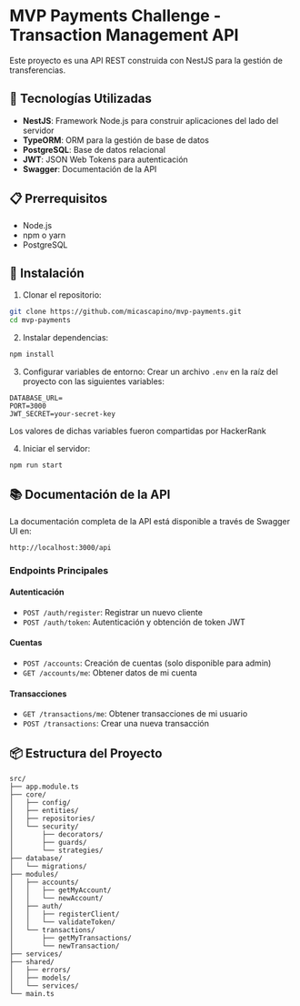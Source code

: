 # MVP Payments Challenge - Transaction Management API

Este proyecto es una API REST construida con NestJS para la gestión de transferencias.

## 🚀 Tecnologías Utilizadas

- **NestJS**: Framework Node.js para construir aplicaciones del lado del servidor
- **TypeORM**: ORM para la gestión de base de datos
- **PostgreSQL**: Base de datos relacional
- **JWT**: JSON Web Tokens para autenticación
- **Swagger**: Documentación de la API

## 📋 Prerrequisitos

- Node.js
- npm o yarn
- PostgreSQL

## 🔧 Instalación

1. Clonar el repositorio:
```bash
git clone https://github.com/micascapino/mvp-payments.git
cd mvp-payments
```

2. Instalar dependencias:
```bash
npm install
```

3. Configurar variables de entorno:
Crear un archivo `.env` en la raíz del proyecto con las siguientes variables:
```env
DATABASE_URL=
PORT=3000
JWT_SECRET=your-secret-key
```
Los valores de dichas variables fueron compartidas por HackerRank

4. Iniciar el servidor:
```bash
npm run start
```

## 📚 Documentación de la API

La documentación completa de la API está disponible a través de Swagger UI en:
```
http://localhost:3000/api
```

### Endpoints Principales

#### Autenticación
- `POST /auth/register`: Registrar un nuevo cliente
- `POST /auth/token`: Autenticación y obtención de token JWT

#### Cuentas
- `POST /accounts`: Creación de cuentas (solo disponible para admin)
- `GET /accounts/me`: Obtener datos de mi cuenta

#### Transacciones
- `GET /transactions/me`: Obtener transacciones de mi usuario
- `POST /transactions`: Crear una nueva transacción

## 📦 Estructura del Proyecto

```
src/
├── app.module.ts
├── core/
│   ├── config/
│   ├── entities/
│   ├── repositories/
│   └── security/
│       ├── decorators/
│       ├── guards/
│       └── strategies/
├── database/
│   └── migrations/
├── modules/
│   ├── accounts/
│   │   ├── getMyAccount/
│   │   └── newAccount/
│   ├── auth/
│   │   ├── registerClient/
│   │   └── validateToken/
│   └── transactions/
│       ├── getMyTransactions/
│       └── newTransaction/
├── services/
├── shared/
│   ├── errors/
│   ├── models/
│   └── services/
└── main.ts
```
